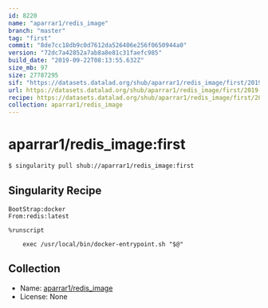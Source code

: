 ```yaml
---
id: 8220
name: "aparrar1/redis_image"
branch: "master"
tag: "first"
commit: "8de7cc18db9c0d7612da526406e256f0650944a0"
version: "72dc7a42852a7ab8a8e81c31faefc985"
build_date: "2019-09-22T08:13:55.632Z"
size_mb: 97
size: 27787295
sif: "https://datasets.datalad.org/shub/aparrar1/redis_image/first/2019-09-22-8de7cc18-72dc7a42/72dc7a42852a7ab8a8e81c31faefc985.simg"
url: https://datasets.datalad.org/shub/aparrar1/redis_image/first/2019-09-22-8de7cc18-72dc7a42/
recipe: https://datasets.datalad.org/shub/aparrar1/redis_image/first/2019-09-22-8de7cc18-72dc7a42/Singularity
collection: aparrar1/redis_image
---
```


# aparrar1/redis_image:first

```bash
$ singularity pull shub://aparrar1/redis_image:first
```

## Singularity Recipe

```singularity
BootStrap:docker
From:redis:latest

%runscript
    
    exec /usr/local/bin/docker-entrypoint.sh "$@"
```

## Collection

 - Name: [aparrar1/redis_image](https://github.com/aparrar1/redis_image)
 - License: None

